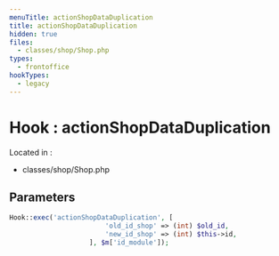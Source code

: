 ```yaml
---
menuTitle: actionShopDataDuplication
title: actionShopDataDuplication
hidden: true
files:
  - classes/shop/Shop.php
types:
  - frontoffice
hookTypes:
  - legacy
---
```


# Hook : actionShopDataDuplication

Located in :

  - classes/shop/Shop.php

## Parameters

```php
Hook::exec('actionShopDataDuplication', [
                        'old_id_shop' => (int) $old_id,
                        'new_id_shop' => (int) $this->id,
                    ], $m['id_module']);
```